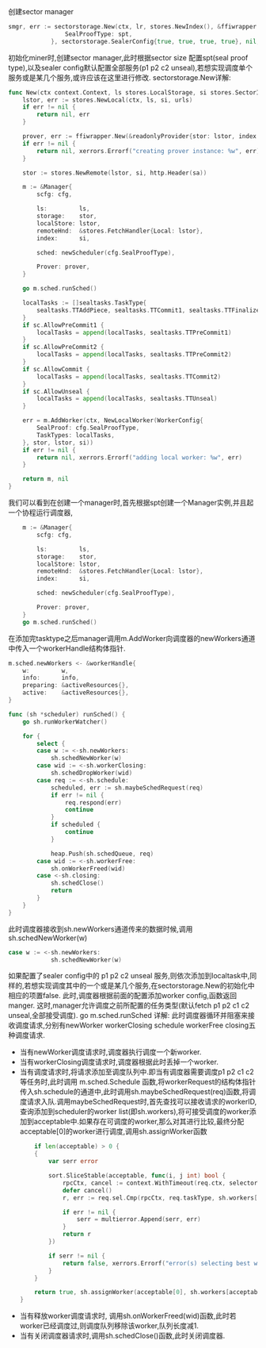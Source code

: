 创建sector manager
```go
smgr, err := sectorstorage.New(ctx, lr, stores.NewIndex(), &ffiwrapper.Config{
				SealProofType: spt,
            }, sectorstorage.SealerConfig{true, true, true, true}, nil, sa)
```
初始化miner时,创建sector manager,此时根据sector size 配置spt(seal proof type),以及sealer config默认配置全部服务(p1 p2 c2 unseal),若想实现调度单个服务或是某几个服务,或许应该在这里进行修改.
sectorstorage.New详解:
```go
func New(ctx context.Context, ls stores.LocalStorage, si stores.SectorIndex, cfg *ffiwrapper.Config, sc SealerConfig, urls URLs, sa StorageAuth) (*Manager, error) {
	lstor, err := stores.NewLocal(ctx, ls, si, urls)
	if err != nil {
		return nil, err
	}

	prover, err := ffiwrapper.New(&readonlyProvider{stor: lstor, index: si}, cfg)
	if err != nil {
		return nil, xerrors.Errorf("creating prover instance: %w", err)
	}

	stor := stores.NewRemote(lstor, si, http.Header(sa))

	m := &Manager{
		scfg: cfg,

		ls:         ls,
		storage:    stor,
		localStore: lstor,
		remoteHnd:  &stores.FetchHandler{Local: lstor},
		index:      si,

		sched: newScheduler(cfg.SealProofType),

		Prover: prover,
	}

	go m.sched.runSched()

	localTasks := []sealtasks.TaskType{
		sealtasks.TTAddPiece, sealtasks.TTCommit1, sealtasks.TTFinalize, sealtasks.TTFetch, sealtasks.TTReadUnsealed,
	}
	if sc.AllowPreCommit1 {
		localTasks = append(localTasks, sealtasks.TTPreCommit1)
	}
	if sc.AllowPreCommit2 {
		localTasks = append(localTasks, sealtasks.TTPreCommit2)
	}
	if sc.AllowCommit {
		localTasks = append(localTasks, sealtasks.TTCommit2)
	}
	if sc.AllowUnseal {
		localTasks = append(localTasks, sealtasks.TTUnseal)
	}

	err = m.AddWorker(ctx, NewLocalWorker(WorkerConfig{
		SealProof: cfg.SealProofType,
		TaskTypes: localTasks,
	}, stor, lstor, si))
	if err != nil {
		return nil, xerrors.Errorf("adding local worker: %w", err)
	}

	return m, nil
}
```
我们可以看到在创建一个manager时,首先根据spt创建一个Manager实例,并且起一个协程运行调度器,
```go
	m := &Manager{
		scfg: cfg,

		ls:         ls,
		storage:    stor,
		localStore: lstor,
		remoteHnd:  &stores.FetchHandler{Local: lstor},
		index:      si,

		sched: newScheduler(cfg.SealProofType),

		Prover: prover,
	}
    go m.sched.runSched()
```
在添加完tasktype之后manager调用m.AddWorker向调度器的newWorkers通道中传入一个workerHandle结构体指针.
```go
m.sched.newWorkers <- &workerHandle{
	w:         w,
	info:      info,
	preparing: &activeResources{},
	active:    &activeResources{},
}
```
```go
func (sh *scheduler) runSched() {
	go sh.runWorkerWatcher()

	for {
		select {
		case w := <-sh.newWorkers:
			sh.schedNewWorker(w)
		case wid := <-sh.workerClosing:
			sh.schedDropWorker(wid)
		case req := <-sh.schedule:
			scheduled, err := sh.maybeSchedRequest(req)
			if err != nil {
				req.respond(err)
				continue
			}
			if scheduled {
				continue
			}

			heap.Push(sh.schedQueue, req)
		case wid := <-sh.workerFree:
			sh.onWorkerFreed(wid)
		case <-sh.closing:
			sh.schedClose()
			return
		}
	}
}
```
此时调度器接收到sh.newWorkers通道传来的数据时候,调用sh.schedNewWorker(w)
```go
case w := <-sh.newWorkers:
			sh.schedNewWorker(w)
```
如果配置了sealer config中的 p1 p2 c2 unseal 服务,则依次添加到localtask中,同样的,若想实现调度其中的一个或是某几个服务,在sectorstorage.New的初始化中相应的项置false.
此时,调度器根据前面的配置添加worker config,函数返回manger.
这时,manager允许调度之前所配置的任务类型(默认fetch p1 p2 c1 c2 unseal,全部接受调度).
go m.sched.runSched 详解:
此时调度器循环并阻塞来接收调度请求,分别有newWorker workerClosing schedule workerFree closing五种调度请求.
- 当有newWorker调度请求时,调度器执行调度一个新worker.
- 当有workerClosing调度请求时,调度器根据此时丢掉一个worker.
- 当有调度请求时,将请求添加至调度队列中.即当有调度器需要调度p1 p2 c1 c2等任务时,此时调用 m.sched.Schedule 函数,将workerRequest的结构体指针传入sh.schedule的通道中,此时调用sh.maybeSchedRequest(req)函数,将调度请求入队.调用maybeSchedRequest时,首先查找可以接收请求的workerID,查询添加到scheduler的worker list(即sh.workers),将可接受调度的worker添加到acceptable中.如果存在可调度的worker,那么对其进行比较,最终分配acceptable[0]的worker进行调度,调用sh.assignWorker函数
	```go
		if len(acceptable) > 0 {
		{
			var serr error

			sort.SliceStable(acceptable, func(i, j int) bool {
				rpcCtx, cancel := context.WithTimeout(req.ctx, selectorTimeout)
				defer cancel()
				r, err := req.sel.Cmp(rpcCtx, req.taskType, sh.workers[acceptable[i]], sh.workers[acceptable[j]])

				if err != nil {
					serr = multierror.Append(serr, err)
				}
				return r
			})

			if serr != nil {
				return false, xerrors.Errorf("error(s) selecting best worker: %w", serr)
			}
		}

		return true, sh.assignWorker(acceptable[0], sh.workers[acceptable[0]], req)
	}
	```
- 当有释放worker调度请求时, 调用sh.onWorkerFreed(wid)函数,此时若worker已经调度过,则调度队列移除该worker,队列长度减1.
- 当有关闭调度器请求时,调用sh.schedClose()函数,此时关闭调度器.

